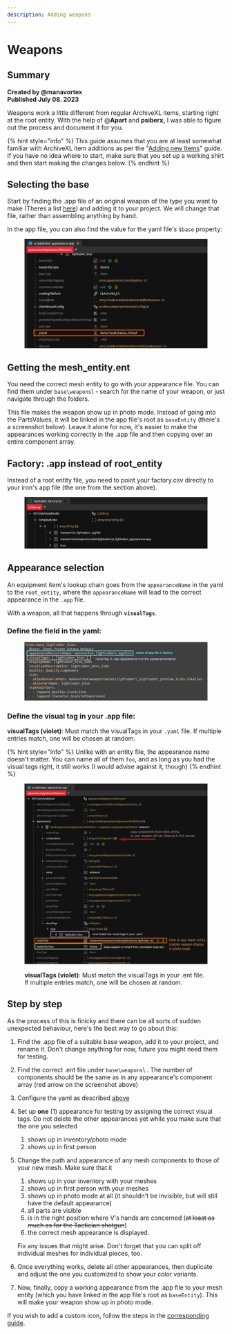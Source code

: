 ```yaml
---
description: Adding weapons
---
```


# Weapons

## Summary

**Created by @manavortex**\
**Published July 08. 2023**

Weapons work a little different from regular ArchiveXL items, starting right at the root entity. With the help of @**Apart** and **psiberx,** I was able to figure out the process and document it for you.

{% hint style="info" %}
This guide assumes that you are at least somewhat familiar with ArchiveXL item additions as per the "[Adding new Items](./)" guide. If you have no idea where to start, make sure that you set up a working shirt and then start making the changes below.
{% endhint %}

## Selecting the base

Start by finding the .app file of an original weapon of the type you want to make (Theres a list [here](https://wiki.redmodding.org/cyberpunk-2077-modding/for-mod-creators/references-lists-and-overviews/equipment/weapons)) and adding it to your project. We will change that file, rather than assembling anything by hand.

In the app file, you can also find the value for the yaml file's `$base` property:

<figure><img src="../../../../.gitbook/assets/archivexl_weapons_basetype.png" alt=""><figcaption></figcaption></figure>

## Getting the mesh\_entity.ent

You need the correct mesh entity to go with your appearance file. You can find them under `base\weapons`\ - search for the name of your weapon, or just navigate through the folders.&#x20;

This file makes the weapon show up in photo mode. Instead of going into the PartsValues, it will be linked in the app file's root as `baseEntity` (there's a screenshot below). Leave it alone for now, it's easier to make the appearances working correctly in the .app file and then copying over an entire component array.

## Factory: .app instead of root\_entity

Instead of a root entity file, you need to point your factory.csv directly to your iron's app file (the one from the section above).

<figure><img src="../../../../.gitbook/assets/archivexl_weapons_factory.png" alt=""><figcaption></figcaption></figure>

## Appearance selection

An equipment item's lookup chain goes from the `appearanceName` in the yaml to the `root_entity`, where the `appearanceName` will lead to the correct appearance in the `.app` file.

With a weapon, all that happens through **`visualTags`**.

### Define the field in the yaml:

<figure><img src="../../../../.gitbook/assets/archivexl_weapons_yaml.png" alt=""><figcaption></figcaption></figure>

### Define the visual tag in your .app file:

**visualTags (violet)**: Must match the visualTags in your `.yaml` file. If multiple entries match, one will be chosen at random.

{% hint style="info" %}
Unlike with an entity file, the appearance name doesn't matter. You can name all of them `foo`, and as long as you had the visual tags right, it still works (I would advise against it, though)
{% endhint %}

<figure><img src="../../../../.gitbook/assets/archivexl_weapons_appfile.png" alt=""><figcaption><p><strong>visualTags (violet)</strong>: Must match the visualTags in your .ent file. If multiple entries match, one will be chosen at random.</p></figcaption></figure>

## Step by step

As the process of this is finicky and there can be all sorts of sudden unexpected behaviour, here's the best way to go about this:

1. Find the .app file of a suitable base weapon, add it to your project, and rename it. Don't change anything for now,  future you might need them for testing.
2. Find the correct .ent file under `base\weapons`\ . The number of components should be the same as in any appearance's component array (red arrow on the screenshot above)
3. Configure the yaml as described [above](weapons.md#define-the-field-in-the-yaml)
4. Set up **one** (1) appearance for testing by assigning the correct visual tags. Do not delete the other appearances yet while you make sure that the one you selected
   1. shows up in inventory/photo mode
   2. shows up in first person
5.  Change the path and appearance of any mesh components to those of your new mesh. Make sure that it

    1. shows up in your inventory with your meshes
    2. shows up in first person with your meshes
    3. shows up in photo mode at all (it shouldn't be invisible, but will still have the default appearance)
    4. all parts are visible
    5. is in the right position where V's hands are concerned (~~at least as much as for the Tactician shotgun~~)
    6. the correct mesh appearance is displayed.

    Fix any issues that might arise. Don't forget that you can split off individual meshes for individual pieces, too.
6. Once everything works, delete all other appearances, then duplicate and adjust the one you customized to show your color variants.
7. Now, finally, copy a working appearance from the .app file to your mesh entity (which you have linked in the app file's root as `baseEntity`). This will make your weapon show up in photo mode.

If you wish to add a custom icon, follow the steps in the [corresponding guide](../../everything-else/custom-in-game-icons.md).
